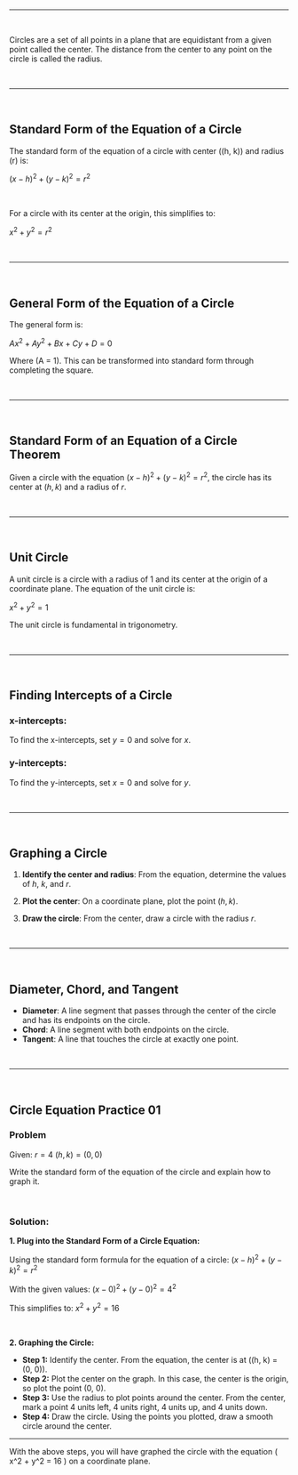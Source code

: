 <br>

---

<br>

Circles are a set of all points in a plane that are equidistant from a given point called the center. The distance from the center to any point on the circle is called the radius.

<br>

---

<br>

## Standard Form of the Equation of a Circle

The standard form of the equation of a circle with center \((h, k)\) and radius \(r\) is:

$(x - h)^2 + (y - k)^2 = r^2$

<br>

For a circle with its center at the origin, this simplifies to:

$x^2 + y^2 = r^2$

<br>

---

<br>


## General Form of the Equation of a Circle

The general form is:

$Ax^2 + Ay^2 + Bx + Cy + D = 0$

Where \(A = 1\). This can be transformed into standard form through completing the square.

<br>

---

<br>


## Standard Form of an Equation of a Circle Theorem

Given a circle with the equation  $(x - h)^2 + (y - k)^2 = r^2$, the circle has its center at $(h, k)$ and a radius of $r$.

<br>

---

<br>


## Unit Circle

A unit circle is a circle with a radius of 1 and its center at the origin of a coordinate plane. The equation of the unit circle is:

$x^2 + y^2 = 1$

The unit circle is fundamental in trigonometry.

<br>

---

<br>


## Finding Intercepts of a Circle

### x-intercepts:
To find the x-intercepts, set $y = 0$ and solve for $x$.

### y-intercepts:
To find the y-intercepts, set $x = 0$ and solve for $y$.

<br>

---

<br>


## Graphing a Circle

1. **Identify the center and radius**: From the equation, determine the values of $h$, $k$, and $r$.

2. **Plot the center**: On a coordinate plane, plot the point $(h, k)$.

3. **Draw the circle**: From the center, draw a circle with the radius $r$.

<br>

---

<br>


## Diameter, Chord, and Tangent

- **Diameter**: A line segment that passes through the center of the circle and has its endpoints on the circle.
- **Chord**: A line segment with both endpoints on the circle.
- **Tangent**: A line that touches the circle at exactly one point.

<br>

---

<br>

## Circle Equation Practice 01

### Problem

Given:
$r = 4$
$(h, k) = (0, 0)$

Write the standard form of the equation of the circle and explain how to graph it.

<br>

### Solution:

**1. Plug into the Standard Form of a Circle Equation:**

Using the standard form formula for the equation of a circle:
$(x - h)^2 + (y - k)^2 = r^2$

With the given values:
$(x - 0)^2 + (y - 0)^2 = 4^2$

This simplifies to:
$x^2 + y^2 = 16$

<br>

**2. Graphing the Circle:**

- **Step 1:** Identify the center. From the equation, the center is at \((h, k) = (0, 0)\).
- **Step 2:** Plot the center on the graph. In this case, the center is the origin, so plot the point (0, 0).
- **Step 3:** Use the radius to plot points around the center. From the center, mark a point 4 units left, 4 units right, 4 units up, and 4 units down.
- **Step 4:** Draw the circle. Using the points you plotted, draw a smooth circle around the center.

---

With the above steps, you will have graphed the circle with the equation \( x^2 + y^2 = 16 \) on a coordinate plane.
